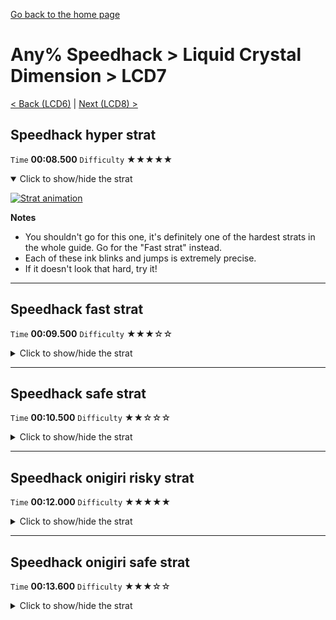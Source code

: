 [Go back to the home page](https://github.com/Doublevil/scbspeedrun)

# Any% Speedhack > Liquid Crystal Dimension > LCD7

[< Back (LCD6)](https://github.com/Doublevil/scbspeedrun/blob/main/levels/any_sh/LCD/LCD6.md) | [Next (LCD8) >](https://github.com/Doublevil/scbspeedrun/blob/main/levels/any_sh/LCD/LCD8.md)

## Speedhack hyper strat

`Time` **00:08.500** `Difficulty` ★★★★★
<details open>
  <summary>Click to show/hide the strat</summary>

  [![Strat animation](https://github.com/Doublevil/scbspeedrun/blob/main/media/levels/LCD/LCD7_S_HyperStrat.webp)](https://github.com/Doublevil/scbspeedrun/blob/main/media/levels/LCD/LCD7_S_HyperStrat.mp4?raw=true)

  **Notes**
  - You shouldn't go for this one, it's definitely one of the hardest strats in the whole guide. Go for the "Fast strat" instead.
  - Each of these ink blinks and jumps is extremely precise.
  - If it doesn't look that hard, try it!
</details>

---
## Speedhack fast strat

`Time` **00:09.500** `Difficulty` ★★★☆☆
<details>
  <summary>Click to show/hide the strat</summary>

  [![Strat animation](https://github.com/Doublevil/scbspeedrun/blob/main/media/levels/LCD/LCD7_S_FastStrat.webp)](https://github.com/Doublevil/scbspeedrun/blob/main/media/levels/LCD/LCD7_S_FastStrat.mp4?raw=true)
</details>

---
## Speedhack safe strat

`Time` **00:10.500** `Difficulty` ★★☆☆☆
<details>
  <summary>Click to show/hide the strat</summary>

  [![Strat animation](https://github.com/Doublevil/scbspeedrun/blob/main/media/levels/LCD/LCD7_S_SafeStrat.webp)](https://github.com/Doublevil/scbspeedrun/blob/main/media/levels/LCD/LCD7_S_SafeStrat.mp4?raw=true)

  **Notes**
  - If you prefer taking it safe here, even this strat will still save you some time over the non-speedhack strats.
</details>

---
## Speedhack onigiri risky strat

`Time` **00:12.000** `Difficulty` ★★★★★
<details>
  <summary>Click to show/hide the strat</summary>

  [![Strat animation](https://github.com/Doublevil/scbspeedrun/blob/main/media/levels/LCD/LCD7_S_OnigiriRisky.webp)](https://github.com/Doublevil/scbspeedrun/blob/main/media/levels/LCD/LCD7_S_OnigiriRisky.mp4?raw=true)

  **Notes**
  - One of the hardest strats in the guide. This feels like chaining 3 risky strats together in a single level.
  - Consider the safer strat, or at least mixing in some elements of the safer strat.
  - In the first part, the aim is to maximize our running speed by using quick ink toggles, and low jumps when we cannot directly double-ink through. There's a deceptive rhythm to it, but you should mostly react visually to know when to toggle ink. Toggle just before running into the walls, every time. You still need to get the sequence right: ink, jump, jump, ink, jump. The last jump isn't technically necessary, but it makes things more consistent.
  - The second part consists in running on the platforms as much as possible to get the speedhack speed. On the last jump, the key to optimize it is to make sure you'll cover enough horizontal distance to be able to toggle ink and fall through immediately, without touching the ink platform.
  - The third part is very hard timing-wise. The reasonable thing to do would be to stabilize a bit on a wall before going down the onigiri maze, rather than just free falling.
</details>

---
## Speedhack onigiri safe strat

`Time` **00:13.600** `Difficulty` ★★★☆☆
<details>
  <summary>Click to show/hide the strat</summary>

  [![Strat animation](https://github.com/Doublevil/scbspeedrun/blob/main/media/levels/LCD/LCD7_S_OnigiriSafe.webp)](https://github.com/Doublevil/scbspeedrun/blob/main/media/levels/LCD/LCD7_S_OnigiriSafe.mp4?raw=true)

  **Notes**
  - A safer and easier variant of the riskier strat.
</details>
